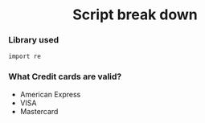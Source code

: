 <h1 align = "center">Script break down</h1>

### Library used 
```
import re
```

<h3>What Credit cards are valid?</h3>
   <ul>
      <li>American Express</li>
      <li>VISA</li>
      <li>Mastercard</li>
   </ul>
  
